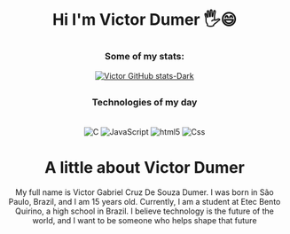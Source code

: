 # <p align="center">  Hi I'm Victor Dumer 🖐️😄</p>

<div align="center">
  
  ### Some of my stats:
  

[![Victor GitHub stats-Dark](https://github-readme-stats.vercel.app/api?username=VictorDumer&show_icons=true&theme=dark#gh-dark-mode-only)](https://github.com/anuraghazra/github-readme-stats#gh-dark-mode-only)

##
</div>

<h3 align="center"> <strong>Technologies of my day</strong> </h3>
<div align="center",style="Display: Inline_block"><br>
  <img align="center" alt="C" src="https://img.shields.io/badge/C-00599C?style=for-the-badge&logo=c&logoColor=white" />
  <img align="center" alt="JavaScript" src="https://img.shields.io/badge/JavaScript-323330?style=for-the-badge&logo=javascript&logoColor=F7DF1E" />
  <img align="center" alt="html5" src="https://img.shields.io/badge/HTML5-E34F26?style=for-the-badge&logo=html5&logoColor=white" />
  <img align="center" alt="Css" src="https://img.shields.io/badge/CSS3-1572B6?style=for-the-badge&logo=css3&logoColor=white" />
</div>

##

<div>
  
  <h1 align="center"> A little about Victor Dumer</h1>
  
  <p align="center"> My full name is Victor Gabriel Cruz De Souza Dumer. I was born in São Paulo, Brazil, and I am 15 years old. Currently, I am a student at Etec Bento Quirino, a high school in Brazil. I believe technology is the future of the world, and I want to be someone who helps shape that future</p>
</div>
